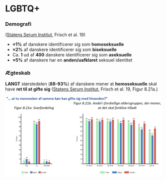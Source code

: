 # LGBTQ+

### Demografi

([Statens Serum Institut](https://files.projektsexus.dk/2019-10-26\_SEXUS-rapport\_2017-2018.pdf), Frisch et al. 19)

* **≈1%** af danskere identificerer sig som **homoseksuelle**
* **≈2%** af danskere identificerer sig som **biseksuelle**
* Ca. **1** ud af **400** danskere identificerer sig som **aseksuelle**
* **≈5%** af danskere har en **anden/uafklaret** seksuel identitet

### Ægteskab

**LANGT** størstedelen (**88-93%**) af danskere mener at **homoseksuelle** skal have **ret til at gifte sig** ([Statens Serum Institut](https://files.projektsexus.dk/2019-10-26\_SEXUS-rapport\_2017-2018.pdf), Frisch et al. 19, Figur 8.21a.)&#x20;

![Statens Serum Institut, Frisch et al. 19, Figur 8.21a.](<../.gitbook/assets/billede (18) (1).png>)
